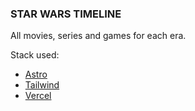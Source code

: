### STAR WARS TIMELINE

All movies, series and games for each era.

Stack used:
* [Astro](https://astro.build/)
* [Tailwind](https://tailwindcss.com/)
* [Vercel](https://sw-timeline.vercel.app/)
